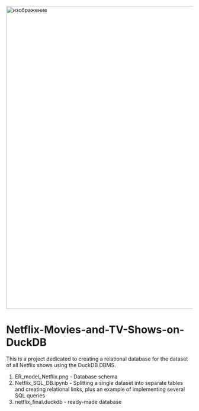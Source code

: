 <img width="1440" height="817" alt="изображение" src="https://github.com/user-attachments/assets/9eda2f29-0b35-4a6c-a5e7-8f65425bc837" />

# Netflix-Movies-and-TV-Shows-on-DuckDB

This is a project dedicated to creating a relational database for the dataset of all Netflix shows using the DuckDB DBMS.

1) ER_model_Netflix.png - Database schema
2) Netflix_SQL_DB.ipynb - Splitting a single dataset into separate tables and creating relational links, plus an example of implementing several SQL queries
3) netflix_final.duckdb - ready-made database


